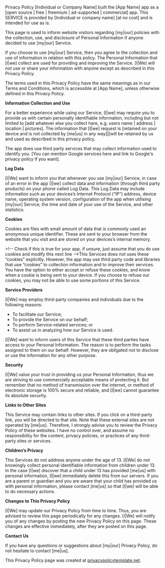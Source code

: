 
Privacy Policy
[Individual or Company Name] built the [App Name] app as a [open source | free | freemium | ad-supported | commercial] app. This SERVICE is provided by [Individual or company name] [at no cost] and is intended
    for use as is.
<p>This page is used to inform website visitors regarding [my|our] policies with the collection, use, and
    disclosure of Personal Information if anyone decided to use [my|our] Service.</p>
<p>If you choose to use [my|our] Service, then you agree to the collection and use of information in
    relation with this policy. The Personal Information that [I|we] collect are used for providing and
    improving the Service. [I|We] will not use or share your information with anyone except as described
    in this Privacy Policy.</p>
<p>The terms used in this Privacy Policy have the same meanings as in our Terms and Conditions,
    which is accessible at [App Name], unless otherwise defined in this Privacy Policy.</p>

<p><strong>Information Collection and Use</strong></p>
<p>For a better experience while using our Service, [I|we] may require you to provide us with certain
    personally identifiable information, including but not limited to [add whatever else you collect here, e.g. users name | address | location | pictures]. 
	The information that [I|we] request is [retained on your device and is not
    collected by [me|us] in any way]|[will be retained by us and used as described in this privacy policy.</p>
<p>The app does use third party services that may collect information used to identify you. [You can mention Google services here and link to Google's privacy policy if you want].

<p><strong>Log Data</strong></p>
<p>[I|We] want to inform you that whenever you use [my|our] Service, in case of an error in the app [I|we] collect
    data and information (through third party products) on your phone called Log Data. This Log Data
    may include information such as your devices’s Internet Protocol (“IP”) address, device name,
    operating system version, configuration of the app when utilising [my|our] Service, the time and date
    of your use of the Service, and other statistics.</p>

<p><strong>Cookies</strong></p>
<p>Cookies are files with small amount of data that is commonly used an anonymous unique identifier.
    These are sent to your browser from the website that you visit and are stored on your devices’s
    internal memory.</p>
<p>>!-- Check if this is true for your app, if unsure, just assume that you do use cookies and modify this next line -->This Services does not uses these “cookies” explicitly. However, the app may use third party code
    and libraries that use “cookies” to collection information and to improve their services. You
    have the option to either accept or refuse these cookies, and know when a cookie is being sent
    to your device. If you choose to refuse our cookies, you may not be able to use some portions of
    this Service.</p>

<p><strong>Service Providers</strong></p> <!-- This part need seem like it's not needed, but if you use any Google services, or any other third party libraries, chances are, you need this. -->
<p>[I|We] may employ third-party companies and individuals due to the following reasons:</p>
<ul>
    <li>To facilitate our Service;</li>
    <li>To provide the Service on our behalf;</li>
    <li>To perform Service-related services; or</li>
    <li>To assist us in analyzing how our Service is used.</li>
</ul>
<p>[I|We] want to inform users of this Service that these third parties have access to your Personal
    Information. The reason is to perform the tasks assigned to them on our behalf. However, they
    are obligated not to disclose or use the information for any other purpose.</p>

<p><strong>Security</strong></p>
<p>[I|We] value your trust in providing us your Personal Information, thus we are striving to use
    commercially acceptable means of protecting it. But remember that no method of transmission over
    the internet, or method of electronic storage is 100% secure and reliable, and [I|we] cannot
    guarantee its absolute security.</p>

<p><strong>Links to Other Sites</strong></p>
<p>This Service may contain links to other sites. If you click on a third-party link, you will be
    directed to that site. Note that these external sites are not operated by [me|us]. Therefore, I
    strongly advise you to review the Privacy Policy of these websites. I have no control over, and
    assume no responsibility for the content, privacy policies, or practices of any third-party
    sites or services.</p>

<p><strong>Children’s Privacy</strong></p>
<p>This Services do not address anyone under the age of 13. [I|We] do not knowingly collect personal
    identifiable information from children under 13. In the case [I|we] discover that a child under 13
    has provided [me|us] with personal information, [I|we] immediately delete this from our servers. If you
    are a parent or guardian and you are aware that your child has provided us with personal
    information, please contact [me|us] so that [I|we] will be able to do necessary actions.</p>

<p><strong>Changes to This Privacy Policy</strong></p>
<p>[I|We] may update our Privacy Policy from time to time. Thus, you are advised to review this page
    periodically for any changes. [I|We] will notify you of any changes by posting the new Privacy Policy
    on this page. These changes are effective immediately, after they are posted on this page.</p>

<p><strong>Contact Us</strong></p>
<p>If you have any questions or suggestions about [my|our] Privacy Policy, do not hesitate to contact
    [me|us].</p>
<p>This Privacy Policy page was created at <a href="https://privacypolicytemplate.net"
                                              target="_blank">privacypolicytemplate.net</a>.</p>
</body>
</html>
